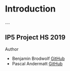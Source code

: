 # Introduction

....

## IP5 Project HS 2019

Author
* Benjamin Brodwolf [GitHub](http://github.com/BenjaminBrodwolf)
* Pascal Andermatt [GitHub](https://github.com/PascalAndermatt)

